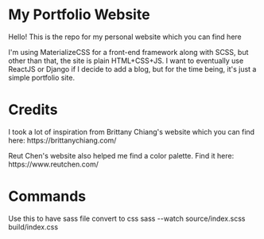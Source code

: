 # My Portfolio Website

<p>Hello! This is the repo for my personal website which you can find here</p>
<p>I'm using MaterializeCSS for a front-end framework along with SCSS, but other than that, the site is plain HTML+CSS+JS. I want to eventually use ReactJS or Django if I decide to add a blog, but for the time being, it's just a simple portfolio site.</p>

# Credits
<p>I took a lot of inspiration from Brittany Chiang's website which you can find here: https://brittanychiang.com/</p>
<p>Reut Chen's website also helped me find a color palette. Find it here: https://www.reutchen.com/</p>

# Commands
Use this to have sass file convert to css
sass --watch source/index.scss build/index.css 